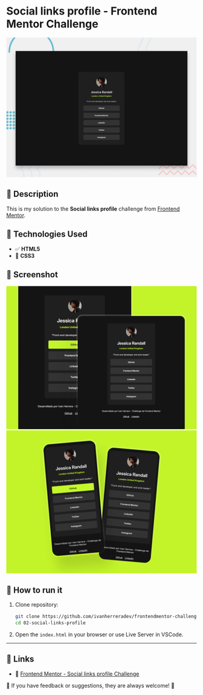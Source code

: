 # Social links profile - Frontend Mentor Challenge  

![Social links profile Preview](./assets/images/preview.jpg)  

## 📌 Description 

This is my solution to the **Social links profile** challenge from [Frontend Mentor](https://www.frontendmentor.io/challenges/social-links-profile-UG32l9m6dQ).

## 🚀 Technologies Used

- ✅ **HTML5**
- 🎨 **CSS3**

## 📸 Screenshot

![Social links Desktop Screenshot](./assets/images/screenshots/screenshot-desktop.png)  
![Social links Mobile Screenshot](./assets/images/screenshots/screenshot-mobile.jpg)  

## 📖 How to run it  

1. Clone repository:

   ```bash
   git clone https://github.com/ivanherreradev/frontendmentor-challenges.git
   cd 02-social-links-profile
   ```

2. Open the `index.html` in your browser or use Live Server in VSCode.

---

## 🔗 Links  

- 🔹 [Frontend Mentor - Social links profile Challenge](https://www.frontendmentor.io/challenges/social-links-profile-UG32l9m6dQ)  

📩 If you have feedback or suggestions, they are always welcome! 🚀